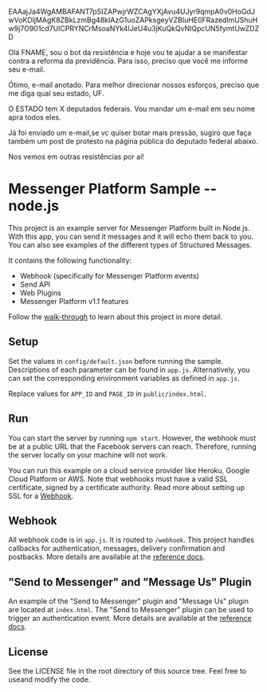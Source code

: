 EAAajJa4WgAMBAFANT7pSIZAPwjrWZCAgYXjAvu4UJyr9qmpA0v0HoGdJwVoKDljMAgK8ZBkLzmBg48kIAzG1uoZAPksgeyVZBIuHE0FRazedlmUShuHw9j7O901cd7UlCPRYNCrMsoaNYk4IJeU4u3jKuQkQvNlQpcUN5fymtUwZDZD

Olá FNAME, sou o bot da resistência e hoje vou te ajudar a se manifestar contra a reforma da previdência.
Para isso, preciso que você me informe seu e-mail.

Ótimo, e-mail anotado. Para melhor direcionar nossos esforços, preciso que me diga qual seu estado, UF.

O ESTADO tem X deputados federais. Vou mandar um e-mail em seu nome apra todos eles.

Já foi enviado um e-mail,se vc quiser botar mais pressão, sugiro que faça também um post de protesto na página pública do deputado federal abaixo.

Nos vemos em outras resistências por aí! 

# Messenger Platform Sample -- node.js

This project is an example server for Messenger Platform built in Node.js. With this app, you can send it messages and it will echo them back to you. You can also see examples of the different types of Structured Messages.

It contains the following functionality:

* Webhook (specifically for Messenger Platform events)
* Send API
* Web Plugins
* Messenger Platform v1.1 features

Follow the [walk-through](https://developers.facebook.com/docs/messenger-platform/quickstart) to learn about this project in more detail.

## Setup

Set the values in `config/default.json` before running the sample. Descriptions of each parameter can be found in `app.js`. Alternatively, you can set the corresponding environment variables as defined in `app.js`.

Replace values for `APP_ID` and `PAGE_ID` in `public/index.html`.

## Run

You can start the server by running `npm start`. However, the webhook must be at a public URL that the Facebook servers can reach. Therefore, running the server locally on your machine will not work.

You can run this example on a cloud service provider like Heroku, Google Cloud Platform or AWS. Note that webhooks must have a valid SSL certificate, signed by a certificate authority. Read more about setting up SSL for a [Webhook](https://developers.facebook.com/docs/graph-api/webhooks#setup).

## Webhook

All webhook code is in `app.js`. It is routed to `/webhook`. This project handles callbacks for authentication, messages, delivery confirmation and postbacks. More details are available at the [reference docs](https://developers.facebook.com/docs/messenger-platform/webhook-reference).

## "Send to Messenger" and "Message Us" Plugin

An example of the "Send to Messenger" plugin and "Message Us" plugin are located at `index.html`. The "Send to Messenger" plugin can be used to trigger an authentication event. More details are available at the [reference docs](https://developers.facebook.com/docs/messenger-platform/plugin-reference).

## License

See the LICENSE file in the root directory of this source tree. Feel free to useand modify the code.
